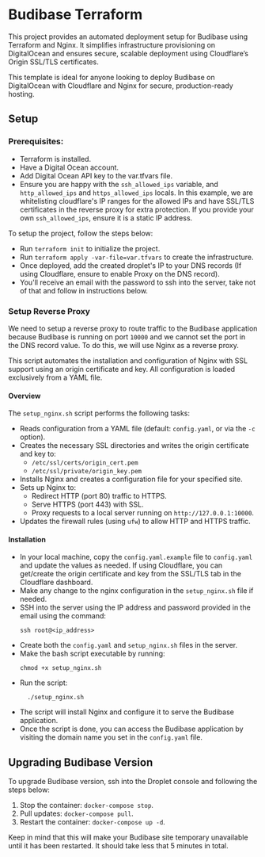 # Budibase Terraform
This project provides an automated deployment setup for Budibase using Terraform and Nginx. 
It simplifies infrastructure provisioning on DigitalOcean and ensures secure, scalable deployment using Cloudflare’s 
Origin SSL/TLS certificates.

This template is ideal for anyone looking to deploy Budibase on DigitalOcean with Cloudflare and Nginx for secure, production-ready hosting.

## Setup
### Prerequisites:
- Terraform is installed.
- Have a Digital Ocean account.
- Add Digital Ocean API key to the var.tfvars file.
- Ensure you are happy with the `ssh_allowed_ips` variable, and `http_allowed_ips` and `https_allowed_ips` locals.
  In this example, we are whitelisting cloudflare's IP ranges for the allowed IPs and have SSL/TLS certificates in the
  reverse proxy for extra protection. If you provide your own `ssh_allowed_ips`, ensure it is a static IP address.

To setup the project, follow the steps below:
- Run `terraform init` to initialize the project.
- Run `terraform apply -var-file=var.tfvars` to create the infrastructure.
- Once deployed, add the created droplet's IP to your DNS records (If using Cloudflare, ensure to enable Proxy on the DNS record). 
- You'll receive an email with the password to ssh into the server, take not of that and follow in instructions below.

### Setup Reverse Proxy
We need to setup a reverse proxy to route traffic to the Budibase application because Budibase is running on port `10000`
and we cannot set the port in the DNS record value. To do this, we will use Nginx as a reverse proxy.

This script automates the installation and configuration of Nginx with SSL support using an origin certificate and key. 
All configuration is loaded exclusively from a YAML file.

#### Overview
The `setup_nginx.sh` script performs the following tasks:
- Reads configuration from a YAML file (default: `config.yaml`, or via the `-c` option).
- Creates the necessary SSL directories and writes the origin certificate and key to:
    - `/etc/ssl/certs/origin_cert.pem`
    - `/etc/ssl/private/origin_key.pem`
- Installs Nginx and creates a configuration file for your specified site.
- Sets up Nginx to:
    - Redirect HTTP (port 80) traffic to HTTPS.
    - Serve HTTPS (port 443) with SSL.
    - Proxy requests to a local server running on `http://127.0.0.1:10000`.
- Updates the firewall rules (using `ufw`) to allow HTTP and HTTPS traffic.

#### Installation
- In your local machine, copy the `config.yaml.example` file to `config.yaml` and update the values as needed.
  If using Cloudflare, you can get/create the origin certificate and key from the SSL/TLS tab in the Cloudflare dashboard.
- Make any change to the nginx configuration in the `setup_nginx.sh` file if needed.
- SSH into the server using the IP address and password provided in the email using the command:
  ```shell
  ssh root@<ip_address>
  ```
- Create both the `config.yaml` and `setup_nginx.sh` files in the server.
- Make the bash script executable by running:
  ```shell
  chmod +x setup_nginx.sh
  ```
- Run the script:
  ```shell
    ./setup_nginx.sh
  ```
- The script will install Nginx and configure it to serve the Budibase application.
- Once the script is done, you can access the Budibase application by visiting the domain name you set in the `config.yaml` file.

## Upgrading Budibase Version
To upgrade Budibase version, ssh into the Droplet console and following the steps below:

1. Stop the container: `docker-compose stop`.
2. Pull updates: `docker-compose pull`.
3. Restart the container: `docker-compose up -d`.

Keep in mind that this will make your Budibase site temporary unavailable until it has been restarted. It should take less that 5 minutes in total.